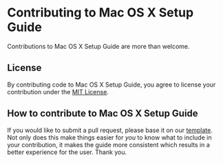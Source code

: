 # Contributing to Mac OS X Setup Guide

Contributions to Mac OS X Setup Guide are more than welcome.

## License

By contributing code to Mac OS X Setup Guide, you agree to license your
contribution under the [MIT License](../LICENSE).

## How to contribute to Mac OS X Setup Guide

If you would like to submit a pull request, please base it on our
[template](CONTRIBUTION_TEMPLATE.md). Not only does this make things easier for
_you_ to know what to include in your contribution, it makes the guide
more consistent which results in a better experience for the user.
Thank you.
